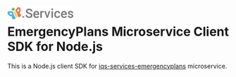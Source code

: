 # <img src="https://github.com/pip-services/pip-services/raw/master/design/Logo.png" alt="Pip.Services Logo" style="max-width:30%"> <br/> EmergencyPlans Microservice Client SDK for Node.js

This is a Node.js client SDK for [iqs-services-emergencyplans](http://gitlab.com/iqs-services/iqs-services-emergencyplans-node) microservice.
